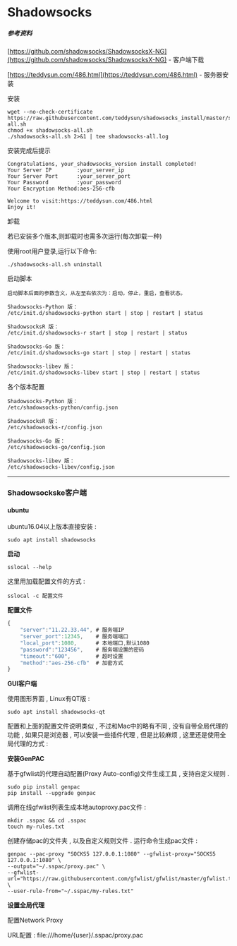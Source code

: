 # Shadowsocks

##### 参考资料

[https://github.com/shadowsocks/ShadowsocksX-NG](https://github.com/shadowsocks/ShadowsocksX-NG) - 客户端下载

[https://teddysun.com/486.html](https://teddysun.com/486.html) - 服务器安装

安装

```
wget --no-check-certificate https://raw.githubusercontent.com/teddysun/shadowsocks_install/master/shadowsocks-all.sh
chmod +x shadowsocks-all.sh
./shadowsocks-all.sh 2>&1 | tee shadowsocks-all.log
```

安装完成后提示

```
Congratulations, your_shadowsocks_version install completed!
Your Server IP        :your_server_ip
Your Server Port      :your_server_port
Your Password         :your_password
Your Encryption Method:aes-256-cfb

Welcome to visit:https://teddysun.com/486.html
Enjoy it!
```

卸载

若已安装多个版本,则卸载时也需多次运行\(每次卸载一种\)

使用root用户登录,运行以下命令:

```
./shadowsocks-all.sh uninstall
```

启动脚本

```
启动脚本后面的参数含义，从左至右依次为：启动，停止，重启，查看状态。

Shadowsocks-Python 版：
/etc/init.d/shadowsocks-python start | stop | restart | status

ShadowsocksR 版：
/etc/init.d/shadowsocks-r start | stop | restart | status

Shadowsocks-Go 版：
/etc/init.d/shadowsocks-go start | stop | restart | status

Shadowsocks-libev 版：
/etc/init.d/shadowsocks-libev start | stop | restart | status
```

各个版本配置

```
Shadowsocks-Python 版：
/etc/shadowsocks-python/config.json

ShadowsocksR 版：
/etc/shadowsocks-r/config.json

Shadowsocks-Go 版：
/etc/shadowsocks-go/config.json

Shadowsocks-libev 版：
/etc/shadowsocks-libev/config.json
```

---

### Shadowsockske客户端

#### ubuntu

ubuntu16.04以上版本直接安装 :

```
sudo apt install shadowsocks
```

**启动**

```
sslocal --help
```

这里用加载配置文件的方式 :

```
sslocal -c 配置文件
```

**配置文件**

```js
{
    "server":"11.22.33.44", # 服务端IP
    "server_port":12345,    # 服务端端口
    "local_port":1080,      # 本地端口,默认1080
    "password":"123456",    # 服务端设置的密码
    "timeout":"600",        # 超时设置
    "method":"aes-256-cfb"  # 加密方式
}
```

**GUI客户端**

使用图形界面 , Linux有QT版 : 

```
sudo apt install shadowsocks-qt
```

配置和上面的配置文件说明类似 , 不过和Mac中的略有不同 , 没有自带全局代理的功能 , 如果只是浏览器 , 可以安装一些插件代理 , 但是比较麻烦 , 这里还是使用全局代理的方式 : 

**安装GenPAC**

基于gfwlist的代理自动配置\(Proxy Auto-config\)文件生成工具 , 支持自定义规则 . 

```
sudo pip install genpac
pip install --upgrade genpac
```

调用在线gfwlist列表生成本地autoproxy.pac文件 : 

```
mkdir .sspac && cd .sspac
touch my-rules.txt
```

创建存储pac的文件夹 , 以及自定义规则文件 . 运行命令生成pac文件 : 

```
genpac --pac-proxy "SOCKS5 127.0.0.1:1080" --gfwlist-proxy="SOCKS5 127.0.0.1:1080" \
--output="~/.sspac/proxy.pac" \
--gfwlist-url="https://raw.githubusercontent.com/gfwlist/gfwlist/master/gfwlist.txt" \
--user-rule-from="~/.sspac/my-rules.txt"
```

**设置全局代理**

配置Network Proxy

URL配置 : file:///home/{user}/.sspac/proxy.pac

